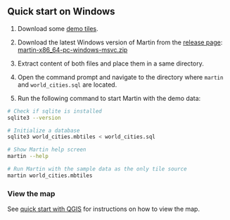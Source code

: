 ## Quick start on Windows

1. Download some [demo tiles](https://github.com/maplibre/martin/raw/main/tests/fixtures/mbtiles/world_cities.sql).

2. Download the latest Windows version of Martin from
   the [release page](https://github.com/maplibre/martin/releases):  [martin-x86_64-pc-windows-msvc.zip](https://github.com/maplibre/martin/releases/latest/download/martin-x86_64-pc-windows-msvc.zip)

3. Extract content of both files and place them in a same directory.

4. Open the command prompt and navigate to the directory where `martin` and `world_cities.sql` are located.

5. Run the following command to start Martin with the demo data:

```bash
# Check if sqlite is installed
sqlite3 --version

# Initialize a database
sqlite3 world_cities.mbtiles < world_cities.sql

# Show Martin help screen
martin --help

# Run Martin with the sample data as the only tile source
martin world_cities.mbtiles
```

### View the map

See [quick start with QGIS](quick-start-qgis.md) for instructions on how to view the map.
